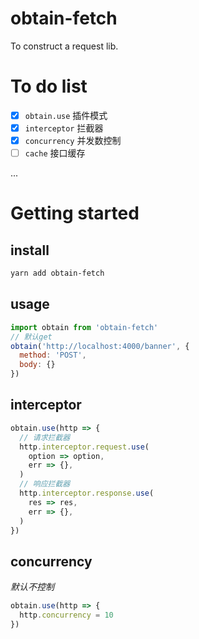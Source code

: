 # obtain-fetch
To construct a request lib.

# To do list
- [x] `obtain.use` 插件模式
- [x] `interceptor` 拦截器
- [x] `concurrency` 并发数控制
- [ ] `cache` 接口缓存

...

# Getting started
## install
```bash
yarn add obtain-fetch
```

## usage
```js
import obtain from 'obtain-fetch'
// 默认get
obtain('http://localhost:4000/banner', {
  method: 'POST',
  body: {}
})
```

## interceptor
```js
obtain.use(http => {
  // 请求拦截器
  http.interceptor.request.use(
    option => option,
    err => {},
  )
  // 响应拦截器
  http.interceptor.response.use(
    res => res,
    err => {},
  )
})
```

## concurrency
*默认不控制*
```js
obtain.use(http => {
  http.concurrency = 10
})
```
